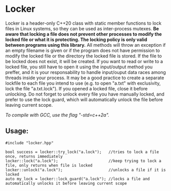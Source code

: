 # Locker

Locker is a header-only C++20 class with static member functions to lock files in Linux systems, so they can be used as inter-process mutexes. **Be aware that locking a file does not prevent other processes to modify the locked file or what it is protecting. The locking policy is only valid between programs using this library.** All methods will throw an exception if an empty filename is given or if the program does not have permission to modify the locked file or the directory the locked file is stored. If the file to be locked does not exist, it will be created. If you want to read or write to a locked file, you still have to open it using the input/output method you preffer, and it is your responsability to handle input/ouput data races among threads inside your process. It may be a good practice to create a separate lockfile to each file you intend to use (e.g. to open "a.txt" with exclusivity, lock the file "a.txt.lock"). If you opened a locked file, close it before unlocking. Do not forget to unlock every file you have manually locked, and prefer to use the lock guard, which will automatically unlock the file before leaving current scope.

*To compile with GCC, use the flag "-std=c++2a".*

## Usage:

    #include "locker.hpp"

    bool success = locker::try_lock("a.lock");   //tries to lock a file once, returns immediately
    locker::lock("a.lock");                      //keep trying to lock a file, only returns when file is locked
    locker::unlock("a.lock");                    //unlocks a file if it is locked
    auto my_lock = locker::lock_guard("a.lock"); //locks a file and automatically unlocks it before leaving current scope
